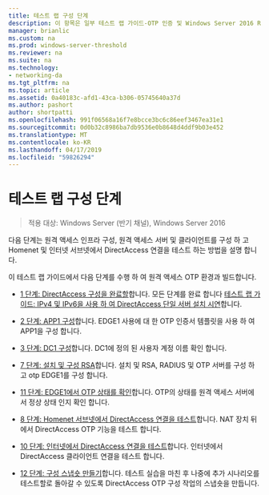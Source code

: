 ```yaml
---
title: 테스트 랩 구성 단계
description: 이 항목은 일부 테스트 랩 가이드-OTP 인증 및 Windows Server 2016 RSA SecurID를 사용한 DirectAccess 시연
manager: brianlic
ms.custom: na
ms.prod: windows-server-threshold
ms.reviewer: na
ms.suite: na
ms.technology:
- networking-da
ms.tgt_pltfrm: na
ms.topic: article
ms.assetid: 0a40183c-afd1-43ca-b306-05745640a37d
ms.author: pashort
author: shortpatti
ms.openlocfilehash: 991f06568a16f7e8bcce3bc6c86eef3467ea31e1
ms.sourcegitcommit: 0d0b32c8986ba7db9536e0b8648d4ddf9b03e452
ms.translationtype: MT
ms.contentlocale: ko-KR
ms.lasthandoff: 04/17/2019
ms.locfileid: "59826294"
---
```

# <a name="steps-for-configuring-the-test-lab"></a>테스트 랩 구성 단계

>적용 대상: Windows Server (반기 채널), Windows Server 2016

다음 단계는 원격 액세스 인프라 구성, 원격 액세스 서버 및 클라이언트를 구성 하 고 Homenet 및 인터넷 서브넷에서 DirectAccess 연결을 테스트 하는 방법을 설명 합니다.  
  
이 테스트 랩 가이드에서 다음 단계를 수행 하 여 원격 액세스 OTP 환경과 빌드합니다.  
  
-   [1 단계: DirectAccess 구성을 완료할](assetId:///4dbf877f-02fb-439b-907a-f5b3f1d8afa6)합니다. 모든 단계를 완료 합니다 [테스트 랩 가이드: IPv4 및 IPv6을 사용 하 여 DirectAccess 단일 서버 설치 시연](https://go.microsoft.com/fwlink/p/?LinkId=237004)합니다.  
  
-   [2 단계: APP1 구성](assetId:///c1bb590f-91d4-4ed5-bceb-b0e36eabd4ff)합니다. EDGE1 사용에 대 한 OTP 인증서 템플릿을 사용 하 여 APP1을 구성 합니다.  
  
-   [3 단계: DC1 구성](assetId:///904a6edc-a771-45ed-9630-a34a680bb522)합니다. DC1에 정의 된 사용자 계정 이름 확인 합니다.  
  
-   [7 단계: 설치 및 구성 RSA](assetId:///baa4c28c-add7-42e2-8afd-ccc7a559406a)합니다. 설치 및 RSA, RADIUS 및 OTP 서버를 구성 하 고 otp EDGE1를 구성 합니다.  
  
-   [11 단계: EDGE1에서 OTP 상태를 확인](assetId:///3b397a4a-8478-47f2-a932-9e8e048c14ba)합니다. OTP의 상태를 원격 액세스 서버에서 정상 상태 인지 확인 합니다.  
  
-   [8 단계: Homenet 서브넷에서 DirectAccess 연결을 테스트](assetId:///ba1652a6-0692-4add-91ca-34a84956ba14)합니다. NAT 장치 뒤에서 DirectAccess OTP 기능을 테스트 합니다.  
  
-   [10 단계: 인터넷에서 DirectAccess 연결을 테스트](assetId:///321149eb-5f23-4a0b-b8fb-1244540126e9)합니다. 인터넷에서 DirectAccess 클라이언트 연결을 테스트 합니다.  
  
-   [12 단계: 구성 스냅숏 만들기](assetId:///8a51ed3c-9c32-402f-85d1-617ce46845b4)합니다. 테스트 실습을 마친 후 나중에 추가 시나리오를 테스트할로 돌아갈 수 있도록 DirectAccess OTP 구성 작업의 스냅숏을 만듭니다.  
  


